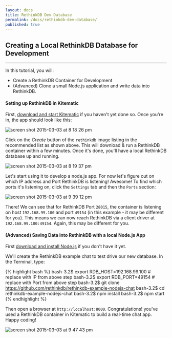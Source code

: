 ```yaml
---
layout: docs
title: RethinkDB Dev Database
permalink: /docs/rethinkdb-dev-database/
published: true
---
```


## Creating a Local RethinkDB Database for Development

---

In this tutorial, you will:

- Create a RethinkDB Container for Development
- (Advanced) Clone a small Node.js application and write data into RethinkDB.

#### Setting up RethinkDB in Kitematic

First, [download and start Kitematic](https://kitematic.com/download) if you haven't yet done so. Once you're in, the app should look like this:

![screen shot 2015-03-03 at 8 18 26 pm](https://cloud.githubusercontent.com/assets/251292/6476332/86134a50-c1e2-11e4-890f-d0973fa68c84.png)

Click on the _Create_ button of the `rethinkdb` image listing in the recommended list as shown above. This will download & run a RethinkDB container within a few minutes. Once it's done, you'll have a local RethinkDB database up and running.

![screen shot 2015-03-03 at 8 19 37 pm](https://cloud.githubusercontent.com/assets/251292/6476343/a05ee16c-c1e2-11e4-9816-01a7811c4ca3.png)

Let's start using it to develop a node.js app. For now let's figure out on which IP address and Port RethinkDB is listening! Awesome! To find which ports it's listening on, click the `Settings` tab and then the `Ports` section:

![screen shot 2015-03-03 at 9 39 12 pm](https://cloud.githubusercontent.com/assets/251292/6477156/f3a6a41c-c1ed-11e4-8c75-a3a629c2482e.png)

There! We can see that for RethinkDB Port `28015`, the container is listening on host `192.168.99.100` and port `49154` (in this example - it may be different for you). This means we can now reach RethinkDB via a client driver at `192.168.99.100:49154`. Again, this may be different for you.

#### (Advanced) Saving Data into RethinkDB with a local Node.js App

First [download and install Node.js](http://nodejs.org/) if you don't have it yet.

We'll create the RethinkDB example chat to test drive our new database. In the Terminal, type:

{% highlight bash %}
bash-3.2$ export RDB_HOST=192.168.99.100 # replace with IP from above step
bash-3.2$ export RDB_PORT=49154 # replace with Port from above step
bash-3.2$ git clone https://github.com/rethinkdb/rethinkdb-example-nodejs-chat
bash-3.2$ cd rethinkdb-example-nodejs-chat
bash-3.2$ npm install
bash-3.2$ npm start
{% endhighlight %}

Then open a browser at `http://localhost:8000`. Congratulations! you've used a RethinkDB container in Kitematic to build a real-time chat app. Happy coding!

![screen shot 2015-03-03 at 9 47 43 pm](https://cloud.githubusercontent.com/assets/251292/6477241/efd20074-c1ee-11e4-8943-c19318f2083d.png)
